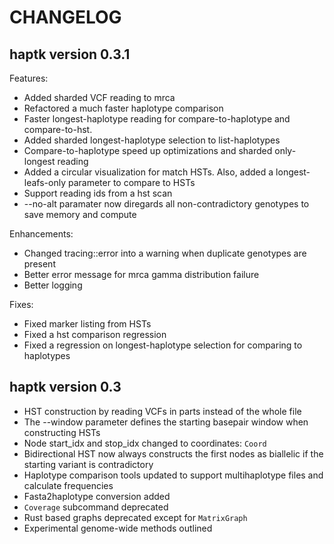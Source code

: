 # CHANGELOG


## haptk version 0.3.1

Features:
- Added sharded VCF reading to mrca
- Refactored a much faster haplotype comparison
- Faster longest-haplotype reading for compare-to-haplotype and compare-to-hst.
- Added sharded longest-haplotype selection to list-haplotypes
- Compare-to-haplotype speed up optimizations and sharded only-longest reading
- Added a circular visualization for match HSTs. Also, added a longest-leafs-only parameter to compare to HSTs
- Support reading ids from a hst scan
- --no-alt paramater now diregards all non-contradictory genotypes to save memory and compute

Enhancements:
- Changed tracing::error into a warning when duplicate genotypes are present
- Better error message for mrca gamma distribution failure
- Better logging

Fixes:
- Fixed marker listing from HSTs
- Fixed a hst comparison regression
- Fixed a regression on longest-haplotype selection for comparing to haplotypes


## haptk version 0.3
- HST construction by reading VCFs in parts instead of the whole file
- The --window parameter defines the starting basepair window when constructing HSTs
- Node start_idx and stop_idx changed to coordinates: `Coord`
- Bidirectional HST now always constructs the first nodes as biallelic if the starting variant is contradictory
- Haplotype comparison tools updated to support multihaplotype files and calculate frequencies
- Fasta2haplotype conversion added
- `Coverage` subcommand deprecated
- Rust based graphs deprecated except for `MatrixGraph`
- Experimental genome-wide methods outlined
